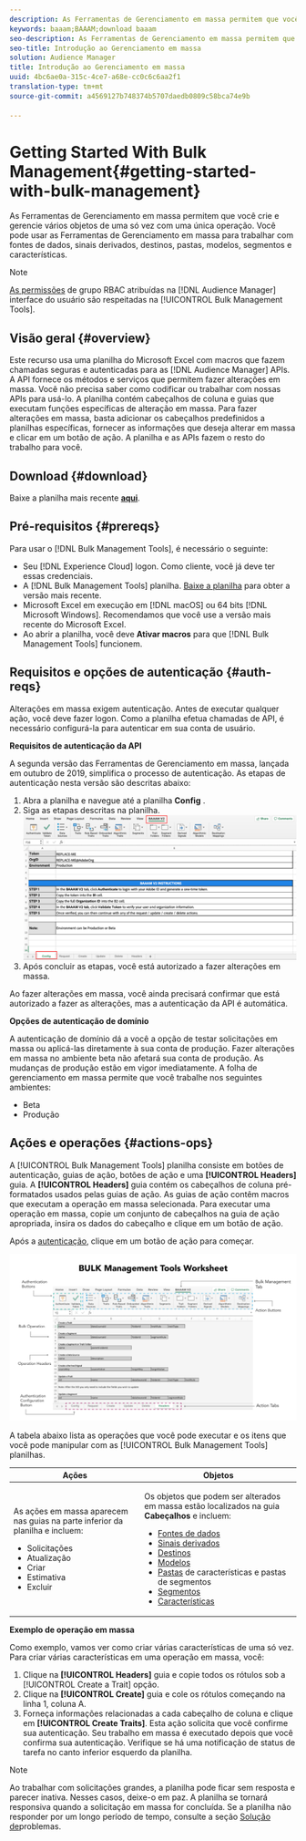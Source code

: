 ```yaml
---
description: As Ferramentas de Gerenciamento em massa permitem que você crie e gerencie vários objetos de uma só vez com uma única operação. Você pode usar as Ferramentas de Gerenciamento em massa para trabalhar com fontes de dados, sinais derivados, destinos, pastas, segmentos e características.
keywords: baaam;BAAAM;download baaam
seo-description: As Ferramentas de Gerenciamento em massa permitem que você crie e gerencie vários objetos de uma só vez com uma única operação. Você pode usar as Ferramentas de Gerenciamento em massa para trabalhar com fontes de dados, sinais derivados, destinos, pastas, segmentos e características.
seo-title: Introdução ao Gerenciamento em massa
solution: Audience Manager
title: Introdução ao Gerenciamento em massa
uuid: 4bc6ae0a-315c-4ce7-a68e-cc0c6c6aa2f1
translation-type: tm+mt
source-git-commit: a4569127b748374b5707daedb0809c58bca74e9b

---
```



# Getting Started With Bulk Management{#getting-started-with-bulk-management}

As Ferramentas de Gerenciamento em massa permitem que você crie e gerencie vários objetos de uma só vez com uma única operação. Você pode usar as Ferramentas de Gerenciamento em massa para trabalhar com fontes de dados, sinais derivados, destinos, pastas, modelos, segmentos e características.

<!-- 

c_bulk_start.xml

 -->

>[!NOTE]
>
>[As permissões](../../features/administration/administration-overview.md) de grupo RBAC atribuídas na [!DNL Audience Manager] interface do usuário são respeitadas na [!UICONTROL Bulk Management Tools].

## Visão geral {#overview}

Este recurso usa uma planilha do Microsoft Excel com macros que fazem chamadas seguras e autenticadas para as [!DNL Audience Manager] APIs. A API fornece os métodos e serviços que permitem fazer alterações em massa. Você não precisa saber como codificar ou trabalhar com nossas APIs para usá-lo. A planilha contém cabeçalhos de coluna e guias que executam funções específicas de alteração em massa. Para fazer alterações em massa, basta adicionar os cabeçalhos predefinidos a planilhas específicas, fornecer as informações que deseja alterar em massa e clicar em um botão de ação. A planilha e as APIs fazem o resto do trabalho para você.

## Download {#download}

Baixe a planilha mais recente **[aqui](assets/BAAAM_V2_20200502.xlsm)**.

## Pré-requisitos {#prereqs}

Para usar o [!DNL Bulk Management Tools], é necessário o seguinte:

* Seu [!DNL Experience Cloud] logon. Como cliente, você já deve ter essas credenciais.
* A [!DNL Bulk Management Tools] planilha. [Baixe a planilha](assets/BAAAM_V2_20200502.xlsm) para obter a versão mais recente.
* Microsoft Excel em execução em [!DNL macOS] ou 64 bits [!DNL Microsoft Windows]. Recomendamos que você use a versão mais recente do Microsoft Excel.
* Ao abrir a planilha, você deve **Ativar macros** para que [!DNL Bulk Management Tools] funcionem.

## Requisitos e opções de autenticação {#auth-reqs}

Alterações em massa exigem autenticação. Antes de executar qualquer ação, você deve fazer logon. Como a planilha efetua chamadas de API, é necessário configurá-la para autenticar em sua conta de usuário.

**Requisitos de autenticação da API**

A segunda versão das Ferramentas de Gerenciamento em massa, lançada em outubro de 2019, simplifica o processo de autenticação. As etapas de autenticação nesta versão são descritas abaixo:

1. Abra a planilha e navegue até a planilha **Config** .
2. Siga as etapas descritas na planilha.
   ![](assets/baaam-authentication.png)
3. Após concluir as etapas, você está autorizado a fazer alterações em massa.

Ao fazer alterações em massa, você ainda precisará confirmar que está autorizado a fazer as alterações, mas a autenticação da API é automática.

**Opções de autenticação de domínio**

A autenticação de domínio dá a você a opção de testar solicitações em massa ou aplicá-las diretamente à sua conta de produção. Fazer alterações em massa no ambiente beta não afetará sua conta de produção. As mudanças de produção estão em vigor imediatamente. A folha de gerenciamento em massa permite que você trabalhe nos seguintes ambientes:

* Beta 
* Produção

## Ações e operações {#actions-ops}

A [!UICONTROL Bulk Management Tools] planilha consiste em botões de autenticação, guias de ação, botões de ação e uma **[!UICONTROL Headers]** guia. A **[!UICONTROL Headers]** guia contém os cabeçalhos de coluna pré-formatados usados pelas guias de ação. As guias de ação contêm macros que executam a operação em massa selecionada. Para executar uma operação em massa, copie um conjunto de cabeçalhos na guia de ação apropriada, insira os dados do cabeçalho e clique em um botão de ação.

Após a [autenticação](#auth-reqs), clique em um botão de ação para começar.

![](assets/baaam-worksheet.png)

A tabela abaixo lista as operações que você pode executar e os itens que você pode manipular com as [!UICONTROL Bulk Management Tools] planilhas.

<table id="table_B9B3E09B692E42BAA52FB32C18B00709"> 
 <thead> 
  <tr> 
   <th colname="col1" class="entry"> Ações </th> 
   <th colname="col2" class="entry"> Objetos </th> 
  </tr> 
 </thead>
 <tbody> 
  <tr> 
   <td colname="col1"> <p>As ações em massa aparecem nas guias na parte inferior da planilha e incluem: </p> <p> 
     <ul id="ul_49F46B9E00C045D29E40258EB7BDCFBB"> 
      <li id="li_193C41EA19EF4D738FBA037D2BF9B05C">Solicitações </li> 
      <li id="li_5BE2E13D839F4958AAA5C01B7EFC5096">Atualização </li> 
      <li id="li_4CCCC739795945DF8C89787F9A67EB88">Criar  </li> 
      <li id="li_C7D36D2BDF0448CEAF3A5EABE41038E8">Estimativa </li> 
      <li id="li_07A3E94326124A3092362D9896EB7732">Excluir </li> 
     </ul> </p> </td> 
   <td colname="col2"> <p>Os objetos que podem ser alterados em massa estão localizados na guia <b><span class="uicontrol"> Cabeçalhos</span></b> e incluem: </p> <p> 
     <ul id="ul_A7A96F2B1B63430B9A1E1184AC5FA8F2"> 
      <li id="li_E3D9E2E190B04BE685337AC6140C371C"> <a href="../../features/datasources-list-and-settings.md#data-sources-list-and-settings"> Fontes de dados</a> </li> 
      <li id="li_B645385E40684FA28770913EAF18CB2C"> <a href="../../features/derived-signals.md"> Sinais derivados</a> </li> 
      <li id="li_9059F8C4A41A410899BDEFC76D3F5949"> <a href="../../features/destinations/destinations.md"> Destinos</a> </li> 
      <li> <a href="../../features/algorithmic-models/understanding-models.md"> Modelos</a> </li> 
      <li id="li_BB5A445150754E53AA38C78461326932"> <a href="../../features/traits/trait-storage.md#trait-storage"> Pastas</a> de características e pastas de segmentos </li> 
      <li id="li_7A27DBF64E0945CF8AE8C96E8C6EDA09"> <a href="../../features/segments/segments-purpose.md"> Segmentos</a> </li> 
      <li id="li_A4640A34930040DEA8555EAF0AE2A702"> <a href="../../features/traits/trait-details-page.md"> Características</a> </li> 
     </ul> </p> </td> 
  </tr> 
 </tbody> 
</table>

**Exemplo de operação em massa**

Como exemplo, vamos ver como criar várias características de uma só vez. Para criar várias características em uma operação em massa, você:

1. Clique na **[!UICONTROL Headers]** guia e copie todos os rótulos sob a [!UICONTROL Create a Trait] opção.
2. Clique na **[!UICONTROL Create]** guia e cole os rótulos começando na linha 1, coluna A.
3. Forneça informações relacionadas a cada cabeçalho de coluna e clique em **[!UICONTROL Create Traits]**. Esta ação solicita que você confirme sua autenticação. Seu trabalho em massa é executado depois que você confirma sua autenticação. Verifique se há uma notificação de status de tarefa no canto inferior esquerdo da planilha.


>[!NOTE]
>
>Ao trabalhar com solicitações grandes, a planilha pode ficar sem resposta e parecer inativa. Nesses casos, deixe-o em paz. A planilha se tornará responsiva quando a solicitação em massa for concluída. Se a planilha não responder por um longo período de tempo, consulte a seção [Solução de](../../reference/bulk-management-tools/bulk-troubleshooting.md)problemas.

